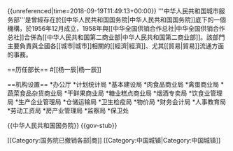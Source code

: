 {{unreferenced|time=2018-09-19T11:49:13+00:00}}
'''中华人民共和国城市服务部'''是曾經存在於[[中华人民共和国国务院|中华人民共和国国务院]]底下的一個機構，於1956年12月成立，1958年與[[中华全国供销合作总社|中华全国供销合作总社]]合併為[[中华人民共和国第二商业部|中华人民共和国第二商业部]]。該部門主要負責與全國各[[城市|城市]]相關的[[經濟|經濟]]、尤其[[貿易|貿易]]流通方面的事務。

==历任部长==
#[[杨一辰|杨一辰]]

==机构设置==
*办公厅
*计划统计局
*基本建设局
*肉食品商业局
*禽蛋商业局
*蔬菜食品杂货商业局
*干鲜果商业局
*糖业糕点商业局
*烟酒专卖局
*饮食业管理局
*生产企业管理局
*仓储运输局
*卫生检疫局
*物价局
*财务会计局
*人事教育局
*劳动工资局
*房产业管理局
*监察局
*保卫处

{{中华人民共和国国务院}}
{{gov-stub}}

[[Category:国务院已撤销各部|商]]
[[Category:中国城镇|Category:中国城镇]]